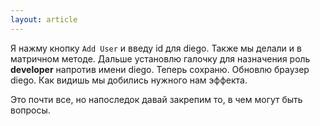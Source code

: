 ```yaml
---
layout: article
---
```

Я нажму кнопку `Add User` и введу id для diego. Также мы делали и в матричном методе. Дальше установлю галочку для назначения роль **developer** напротив имени diego. Теперь сохраню. Обновлю браузер diego. Как видишь мы добились нужного нам эффекта.

Это почти все, но напоследок давай закрепим то, в чем могут быть вопросы.
